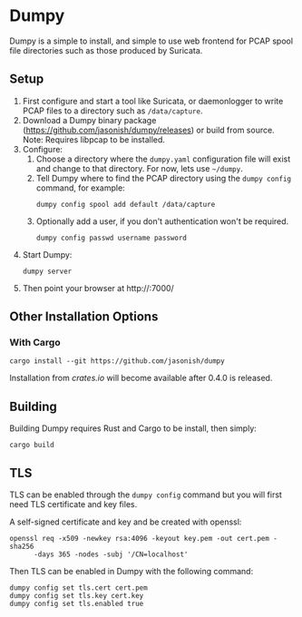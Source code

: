 # Dumpy

Dumpy is a simple to install, and simple to use web frontend for PCAP spool 
file directories such as those produced by Suricata.

## Setup

1. First configure and start a tool like Suricata, or daemonlogger to write 
   PCAP files to a directory such as `/data/capture`.
2. Download a Dumpy binary package (https://github.com/jasonish/dumpy/releases) 
   or build from source. Note: Requires libpcap to be installed.
3. Configure:
   1. Choose a directory where the `dumpy.yaml` configuration file will 
      exist and change to that directory. For now, lets use `~/dumpy`.
   2. Tell Dumpy where to find the PCAP directory using the `dumpy config` 
      command, for example:
      ```
      dumpy config spool add default /data/capture
      ```
   3. Optionally add a user, if you don't authentication won't be required.
      ```
      dumpy config passwd username password
      ```
4. Start Dumpy:
   ```
   dumpy server
   ```
5. Then point your browser at http://<hostname>:7000/

## Other Installation Options

### With Cargo

```
cargo install --git https://github.com/jasonish/dumpy
```

Installation from *crates.io* will become available after 0.4.0 is released.

## Building

Building Dumpy requires Rust and Cargo to be install, then simply:
```
cargo build
```

## TLS

TLS can be enabled through the `dumpy config` command but you will first 
need TLS certificate and key files.

A self-signed certificate and key and be created with openssl:

```
openssl req -x509 -newkey rsa:4096 -keyout key.pem -out cert.pem -sha256 
      -days 365 -nodes -subj '/CN=localhost'
```

Then TLS can be enabled in Dumpy with the following command:
```
dumpy config set tls.cert cert.pem
dumpy config set tls.key cert.key
dumpy config set tls.enabled true
```
